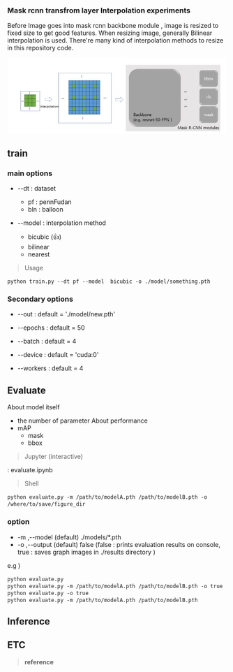 
### Mask rcnn transfrom layer Interpolation experiments

Before Image goes into mask rcnn backbone module , image is resized to fixed size to get good features. 
When resizing image, generally Bilinear interpolation is used.
There're many kind of interpolation methods to resize in this repository code. 

![](./assets/main.jpg)


## train
### main options
- --dt : dataset

    - pf  : pennFudan
    - bln : balloon
    
- --model  : interpolation method

    - bicubic (👍)
    - bilinear
    - nearest



> Usage

```{.bash}  
python train.py --dt pf --model  bicubic -o ./model/something.pth
```



### Secondary options 

- --out     : default = './model/new.pth'

- --epochs  : default = 50
- --batch   : default = 4
- --device  : default = 'cuda:0'
- --workers : default = 4 



## Evaluate
About model itself 
- the number of parameter 
About performance
- mAP
    - mask
    - bbox

> Jupyter (interactive)  

: evaluate.ipynb 

> Shell

```python:howtoevaluate
python evaluate.py -m /path/to/modelA.pth /path/to/modelB.pth -o /where/to/save/figure_dir
```
### option
- -m ,--model (default) ./models/*.pth 
- -o ,--output (default) false (false : prints evaluation results on console, true : saves graph images in ./results directory )

e.g )
```python:howtoevaluate
python evaluate.py 
python evaluate.py -m /path/to/modelA.pth /path/to/modelB.pth -o true
python evaluate.py -o true
python evaluate.py -m /path/to/modelA.pth /path/to/modelB.pth 
```
<!-- 
 output : modelName_ap_epochs.jpg , modelName_ap_table.jpg
-->
## Inference

## ETC

> **reference**

